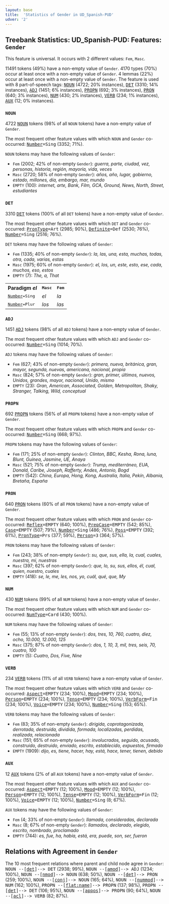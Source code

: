 ```yaml
---
layout: base
title:  'Statistics of Gender in UD_Spanish-PUD'
udver: '2'
---
```


## Treebank Statistics: UD_Spanish-PUD: Features: `Gender`

This feature is universal.
It occurs with 2 different values: `Fem`, `Masc`.

11491 tokens (49%) have a non-empty value of `Gender`.
4170 types (70%) occur at least once with a non-empty value of `Gender`.
4 lemmas (22%) occur at least once with a non-empty value of `Gender`.
The feature is used with 8 part-of-speech tags: <tt><a href="es_pud-pos-NOUN.html">NOUN</a></tt> (4722; 20% instances), <tt><a href="es_pud-pos-DET.html">DET</a></tt> (3310; 14% instances), <tt><a href="es_pud-pos-ADJ.html">ADJ</a></tt> (1451; 6% instances), <tt><a href="es_pud-pos-PROPN.html">PROPN</a></tt> (692; 3% instances), <tt><a href="es_pud-pos-PRON.html">PRON</a></tt> (640; 3% instances), <tt><a href="es_pud-pos-NUM.html">NUM</a></tt> (430; 2% instances), <tt><a href="es_pud-pos-VERB.html">VERB</a></tt> (234; 1% instances), <tt><a href="es_pud-pos-AUX.html">AUX</a></tt> (12; 0% instances).

### `NOUN`

4722 <tt><a href="es_pud-pos-NOUN.html">NOUN</a></tt> tokens (98% of all `NOUN` tokens) have a non-empty value of `Gender`.

The most frequent other feature values with which `NOUN` and `Gender` co-occurred: <tt><a href="es_pud-feat-Number.html">Number</a></tt><tt>=Sing</tt> (3352; 71%).

`NOUN` tokens may have the following values of `Gender`:

* `Fem` (2002; 42% of non-empty `Gender`): <em>guerra, parte, ciudad, vez, personas, historia, región, mayoría, vida, veces</em>
* `Masc` (2720; 58% of non-empty `Gender`): <em>años, año, lugar, gobierno, estado, millones, día, embargo, mar, mundo</em>
* `EMPTY` (100): <em>internet, arte, Bank, Film, GCA, Ground, News, North, Street, estudiantes</em>

### `DET`

3310 <tt><a href="es_pud-pos-DET.html">DET</a></tt> tokens (100% of all `DET` tokens) have a non-empty value of `Gender`.

The most frequent other feature values with which `DET` and `Gender` co-occurred: <tt><a href="es_pud-feat-PronType.html">PronType</a></tt><tt>=Art</tt> (2985; 90%), <tt><a href="es_pud-feat-Definite.html">Definite</a></tt><tt>=Def</tt> (2530; 76%), <tt><a href="es_pud-feat-Number.html">Number</a></tt><tt>=Sing</tt> (2516; 76%).

`DET` tokens may have the following values of `Gender`:

* `Fem` (1335; 40% of non-empty `Gender`): <em>la, las, una, esta, muchas, todas, otra, cada, varias, estas</em>
* `Masc` (1975; 60% of non-empty `Gender`): <em>el, los, un, este, esto, ese, cada, muchos, eso, estos</em>
* `EMPTY` (7): <em>The, a, That</em>

<table>
  <tr><th>Paradigm <i>el</i></th><th><tt>Masc</tt></th><th><tt>Fem</tt></th></tr>
  <tr><td><tt><tt><a href="es_pud-feat-Number.html">Number</a></tt><tt>=Sing</tt></tt></td><td><em>el</em></td><td><em>la</em></td></tr>
  <tr><td><tt><tt><a href="es_pud-feat-Number.html">Number</a></tt><tt>=Plur</tt></tt></td><td><em>los</em></td><td><em>las</em></td></tr>
</table>

### `ADJ`

1451 <tt><a href="es_pud-pos-ADJ.html">ADJ</a></tt> tokens (98% of all `ADJ` tokens) have a non-empty value of `Gender`.

The most frequent other feature values with which `ADJ` and `Gender` co-occurred: <tt><a href="es_pud-feat-Number.html">Number</a></tt><tt>=Sing</tt> (1014; 70%).

`ADJ` tokens may have the following values of `Gender`:

* `Fem` (627; 43% of non-empty `Gender`): <em>primera, nueva, británica, gran, mayor, segunda, nuevas, americana, nacional, propia</em>
* `Masc` (824; 57% of non-empty `Gender`): <em>gran, primer, últimos, nuevos, Unidos, grandes, mayor, nacional, Unido, mismo</em>
* `EMPTY` (23): <em>Gran, American, Associated, Golden, Metropolitan, Shaky, Stranger, Talking, Wild, conceptual</em>

### `PROPN`

692 <tt><a href="es_pud-pos-PROPN.html">PROPN</a></tt> tokens (56% of all `PROPN` tokens) have a non-empty value of `Gender`.

The most frequent other feature values with which `PROPN` and `Gender` co-occurred: <tt><a href="es_pud-feat-Number.html">Number</a></tt><tt>=Sing</tt> (668; 97%).

`PROPN` tokens may have the following values of `Gender`:

* `Fem` (171; 25% of non-empty `Gender`): <em>Clinton, BBC, Kesha, Rona, luna, Blunt, Guinea, Jasmine, UE, Anaya</em>
* `Masc` (521; 75% of non-empty `Gender`): <em>Trump, mediterráneo, EUA, Donald, Caribe, Joseph, Rafferty, Andes, Antonio, Bogd</em>
* `EMPTY` (542): <em>China, Europa, Hong, Kong, Australia, Italia, Pekín, Albania, Bretaña, España</em>

### `PRON`

640 <tt><a href="es_pud-pos-PRON.html">PRON</a></tt> tokens (60% of all `PRON` tokens) have a non-empty value of `Gender`.

The most frequent other feature values with which `PRON` and `Gender` co-occurred: <tt><a href="es_pud-feat-Reflex.html">Reflex</a></tt><tt>=EMPTY</tt> (640; 100%), <tt><a href="es_pud-feat-PrepCase.html">PrepCase</a></tt><tt>=EMPTY</tt> (542; 85%), <tt><a href="es_pud-feat-Case.html">Case</a></tt><tt>=EMPTY</tt> (507; 79%), <tt><a href="es_pud-feat-Number.html">Number</a></tt><tt>=Sing</tt> (486; 76%), <tt><a href="es_pud-feat-Poss.html">Poss</a></tt><tt>=EMPTY</tt> (392; 61%), <tt><a href="es_pud-feat-PronType.html">PronType</a></tt><tt>=Prs</tt> (377; 59%), <tt><a href="es_pud-feat-Person.html">Person</a></tt><tt>=3</tt> (364; 57%).

`PRON` tokens may have the following values of `Gender`:

* `Fem` (243; 38% of non-empty `Gender`): <em>su, que, sus, ella, la, cual, cuales, nuestra, mi, nuestras</em>
* `Masc` (397; 62% of non-empty `Gender`): <em>que, lo, su, sus, ellos, él, cual, quien, nuestro, cuales</em>
* `EMPTY` (418): <em>se, le, me, les, nos, yo, cuál, qué, que, My</em>

### `NUM`

430 <tt><a href="es_pud-pos-NUM.html">NUM</a></tt> tokens (99% of all `NUM` tokens) have a non-empty value of `Gender`.

The most frequent other feature values with which `NUM` and `Gender` co-occurred: <tt><a href="es_pud-feat-NumType.html">NumType</a></tt><tt>=Card</tt> (430; 100%).

`NUM` tokens may have the following values of `Gender`:

* `Fem` (55; 13% of non-empty `Gender`): <em>dos, tres, 10, 760, cuatro, diez, ocho, 10.000, 12.000, 125</em>
* `Masc` (375; 87% of non-empty `Gender`): <em>dos, 1, 10, 3, mil, tres, seis, 70, cuatro, 100</em>
* `EMPTY` (5): <em>Cuatro, Dos, Five, Nine</em>

### `VERB`

234 <tt><a href="es_pud-pos-VERB.html">VERB</a></tt> tokens (11% of all `VERB` tokens) have a non-empty value of `Gender`.

The most frequent other feature values with which `VERB` and `Gender` co-occurred: <tt><a href="es_pud-feat-Aspect.html">Aspect</a></tt><tt>=EMPTY</tt> (234; 100%), <tt><a href="es_pud-feat-Mood.html">Mood</a></tt><tt>=EMPTY</tt> (234; 100%), <tt><a href="es_pud-feat-Person.html">Person</a></tt><tt>=EMPTY</tt> (234; 100%), <tt><a href="es_pud-feat-Tense.html">Tense</a></tt><tt>=EMPTY</tt> (234; 100%), <tt><a href="es_pud-feat-VerbForm.html">VerbForm</a></tt><tt>=Fin</tt> (234; 100%), <tt><a href="es_pud-feat-Voice.html">Voice</a></tt><tt>=EMPTY</tt> (234; 100%), <tt><a href="es_pud-feat-Number.html">Number</a></tt><tt>=Sing</tt> (153; 65%).

`VERB` tokens may have the following values of `Gender`:

* `Fem` (83; 35% of non-empty `Gender`): <em>dirigida, coprotagonizada, derrotada, destruida, dividida, formada, localizadas, perdidas, realizada, relacionada</em>
* `Masc` (151; 65% of non-empty `Gender`): <em>involucrados, seguido, acusado, construido, destruido, enviado, escrito, establecido, expuestos, firmado</em>
* `EMPTY` (1909): <em>dijo, es, tiene, hacer, hay, está, hace, tener, tienen, debido</em>

### `AUX`

12 <tt><a href="es_pud-pos-AUX.html">AUX</a></tt> tokens (2% of all `AUX` tokens) have a non-empty value of `Gender`.

The most frequent other feature values with which `AUX` and `Gender` co-occurred: <tt><a href="es_pud-feat-Aspect.html">Aspect</a></tt><tt>=EMPTY</tt> (12; 100%), <tt><a href="es_pud-feat-Mood.html">Mood</a></tt><tt>=EMPTY</tt> (12; 100%), <tt><a href="es_pud-feat-Person.html">Person</a></tt><tt>=EMPTY</tt> (12; 100%), <tt><a href="es_pud-feat-Tense.html">Tense</a></tt><tt>=EMPTY</tt> (12; 100%), <tt><a href="es_pud-feat-VerbForm.html">VerbForm</a></tt><tt>=Fin</tt> (12; 100%), <tt><a href="es_pud-feat-Voice.html">Voice</a></tt><tt>=EMPTY</tt> (12; 100%), <tt><a href="es_pud-feat-Number.html">Number</a></tt><tt>=Sing</tt> (8; 67%).

`AUX` tokens may have the following values of `Gender`:

* `Fem` (4; 33% of non-empty `Gender`): <em>llamada, consideradas, declarada</em>
* `Masc` (8; 67% of non-empty `Gender`): <em>llamados, declarado, elegido, escrito, nombrado, proclamado</em>
* `EMPTY` (744): <em>es, fue, ha, había, está, era, puede, son, ser, fueron</em>

## Relations with Agreement in `Gender`

The 10 most frequent relations where parent and child node agree in `Gender`:
<tt>NOUN --[<tt><a href="es_pud-dep-det.html">det</a></tt>]--> DET</tt> (2938; 99%),
<tt>NOUN --[<tt><a href="es_pud-dep-amod.html">amod</a></tt>]--> ADJ</tt> (1234; 100%),
<tt>NOUN --[<tt><a href="es_pud-dep-nmod.html">nmod</a></tt>]--> NOUN</tt> (638; 50%),
<tt>NOUN --[<tt><a href="es_pud-dep-det.html">det</a></tt>]--> PRON</tt> (259; 100%),
<tt>NOUN --[<tt><a href="es_pud-dep-conj.html">conj</a></tt>]--> NOUN</tt> (165; 64%),
<tt>NOUN --[<tt><a href="es_pud-dep-nummod.html">nummod</a></tt>]--> NUM</tt> (162; 100%),
<tt>PROPN --[<tt><a href="es_pud-dep-flat-name.html">flat:name</a></tt>]--> PROPN</tt> (137; 98%),
<tt>PROPN --[<tt><a href="es_pud-dep-det.html">det</a></tt>]--> DET</tt> (106; 95%),
<tt>NOUN --[<tt><a href="es_pud-dep-appos.html">appos</a></tt>]--> PROPN</tt> (90; 64%),
<tt>NOUN --[<tt><a href="es_pud-dep-acl.html">acl</a></tt>]--> VERB</tt> (82; 87%).

